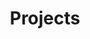 ---
menus: main
title: "Projects" # in any language you want
# url: "/archive"
# description: "Description for Search"
hidemeta: true
comments: false
disableHLJS: true # to disable highlightjs
disableShare: true
disableHLJS: false
hideSummary: true
searchHidden: true
ShowReadingTime: false
ShowBreadCrumbs: false
ShowPostNavLinks: false
ShowWordCount: false
ShowRssButtonInSectionTermList: false
---
